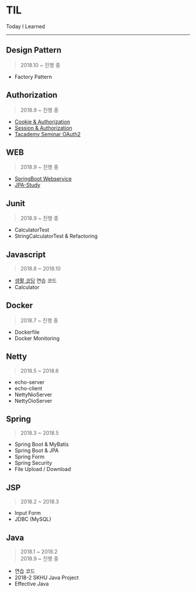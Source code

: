 # TIL
Today I Learned

*****

## Design Pattern
> 2018.10 ~ 진행 중

- Factory Pattern

## Authorization
> 2018.9 ~ 진행 중

- [Cookie & Authorization](https://opentutorials.org/course/3387)
- [Session & Authorization](https://opentutorials.org/course/3400)
- [Tacademy Seminar OAuth2](https://koda93.github.io/토크ON세미나-oauth2/)

## WEB
> 2018.9 ~  진행 중

- [SpringBoot Webservice](https://github.com/koda93/spring-boot-webservice)
- [JPA-Study](https://github.com/koda93/jpa-study.git)




## Junit
> 2018.9 ~ 진행 중

- CalculatorTest
- StringCalculatorTest & Refactoring


## Javascript  
> 2018.8 ~ 2018.10

- [생활 코딩](https://opentutorials.org/course/3085) 연습 코드
- Calculator


## Docker  
> 2018.7 ~ 진행 중

- Dockerfile
- Docker Monitoring


## Netty  
> 2018.5 ~ 2018.6

- echo-server
- echo-client
- NettyNioServer
- NettyOioServer


## Spring  
> 2018.3 ~ 2018.5

- Spring Boot & MyBatis
- Spring Boot & JPA
- Spring Form
- Spring Security
- File Upload / Download


## JSP  
> 2018.2 ~ 2018.3

- Input Form
- JDBC (MySQL)


## Java  
> 2018.1 ~ 2018.2  
> 2018.9 ~ 진행 중

- 연습 코드
- 2018-2 SKHU Java Project
- Effective Java
